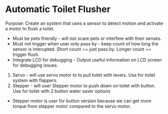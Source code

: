 # Automatic Toilet Flusher

Purpose: Create an system that uses a sensor to detect motion and activate a motor to flush a toilet.

  - Must be pets friendly - will not scare pets or interfere with their senses.
  - Must not trigger when user only pass by - keep count of how long the sensor is interupted. Short count == just pass by. Longer count == trigger flush.
  - Integrate LCD for debugging - Output useful information on LCD screen for debugging issues.

1. Servo - will use servo motor to to pull toilet with levers. Use for toilet system with flappers. 
2. Stepper - will user Stepper motor to push down on toilet with button. Use for toilet with 2 button water saver options
  - Stepper motor is user for button version because we can get more torque from stepper motor compared to the servo motor. 
